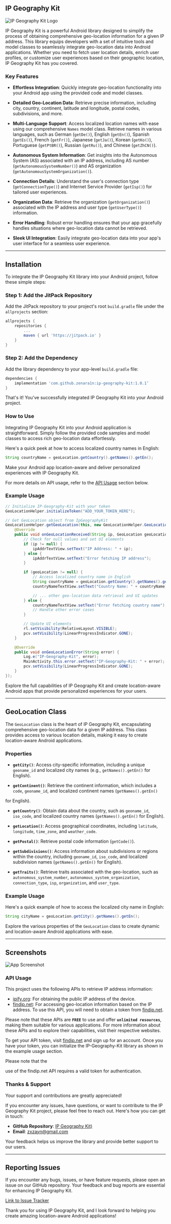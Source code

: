 ## IP Geography Kit

![IP Geography Kit Logo](screenshots/geo.png)

IP Geography Kit is a powerful Android library designed to simplify the process of obtaining comprehensive geo-location information for a given IP address. This library equips developers with a set of intuitive tools and model classes to seamlessly integrate geo-location data into Android applications. Whether you need to fetch user location details, enrich user profiles, or customize user experiences based on their geographic location, IP Geography Kit has you covered.

### Key Features

- **Effortless Integration**: Quickly integrate geo-location functionality into your Android app using the provided code and model classes.

- **Detailed Geo-Location Data**: Retrieve precise information, including city, country, continent, latitude and longitude, postal codes, subdivisions, and more.

- **Multi-Language Support**: Access localized location names with ease using our comprehensive `Names` model class. Retrieve names in various languages, such as German (`getDe()`), English (`getEn()`), Spanish (`getEs()`), French (`getFr()`), Japanese (`getJa()`), Korean (`getKo()`), Portuguese (`getPtBR()`), Russian (`getRu()`), and Chinese (`getZhCN()`).

- **Autonomous System Information**: Get insights into the Autonomous System (AS) associated with an IP address, including AS number (`getAutonomousSystemNumber()`) and AS organization (`getAutonomousSystemOrganization()`).

- **Connection Details**: Understand the user's connection type (`getConnectionType()`) and Internet Service Provider (`getIsp()`) for tailored user experiences.

- **Organization Data**: Retrieve the organization (`getOrganization()`) associated with the IP address and user type (`getUserType()`) information.

- **Error Handling**: Robust error handling ensures that your app gracefully handles situations where geo-location data cannot be retrieved.

- **Sleek UI Integration**: Easily integrate geo-location data into your app's user interface for a seamless user experience.

---

## Installation

To integrate the IP Geography Kit library into your Android project, follow these simple steps:

### Step 1: Add the JitPack Repository

Add the JitPack repository to your project's root `build.gradle` file under the `allprojects` section:

```gradle
allprojects {
    repositories {
        ...
        maven { url 'https://jitpack.io' }
    }
}
```

### Step 2: Add the Dependency

Add the library dependency to your app-level `build.gradle` file:

```gradle
dependencies {
    implementation 'com.github.zenara1n:ip-geography-kit:1.0.1’
}
```

That's it! You've successfully integrated IP Geography Kit into your Android project.

### How to Use

Integrating IP Geography Kit into your Android application is straightforward. Simply follow the provided code samples and model classes to access rich geo-location data effortlessly.

Here's a quick peek at how to access localized country names in English:

```java
String countryName = geoLocation.getCountry().getNames().getEn();
```

Make your Android app location-aware and deliver personalized experiences with IP Geography Kit.

For more details on API usage, refer to the [API Usage](#api-usage) section below.

### Example Usage

```java
// Initialize IP-Geography-Kit with your token
GeoLocationHelper.initializeToken("ADD_YOUR_TOKEN_HERE");

// Get GeoLocation object from IpGeographyKit
GeoLocationHelper.getGeoLocation(this, new GeoLocationHelper.GeoLocationListener() {
    @Override
    public void onGeoLocationReceived(String ip, GeoLocation geoLocation) {
        // Check for null values and set UI elements
        if (ip != null) {
            ipAddrTextView.setText("IP Address: " + ip);
        } else {
            ipAddrTextView.setText("Error fetching IP address");
        }

        if (geoLocation != null) {
            // Access localized country name in English
            String countryName = geoLocation.getCountry().getNames().getEn();
            countryNameTextView.setText("Country Name: " + countryName);

            // ... other geo-location data retrieval and UI updates
        } else {
            countryNameTextView.setText("Error fetching country name");
            // Handle other error cases
        }

        // Update UI elements
        rl.setVisibility(RelativeLayout.VISIBLE);
        pcv.setVisibility(LinearProgressIndicator.GONE);
    }

    @Override
    public void onGeoLocationError(String error) {
        Log.e("IP-Geography-Kit", error);
        MainActivity.this.error.setText("IP-Geography-Kit: " + error);
        pcv.setVisibility(LinearProgressIndicator.GONE);
    }
});
```

Explore the full capabilities of IP Geography Kit and create location-aware Android apps that provide personalized experiences for your users.

---

## GeoLocation Class

The `GeoLocation` class is the heart of IP Geography Kit, encapsulating comprehensive geo-location data for a given IP address. This class provides access to various location details, making it easy to create location-aware Android applications.

### Properties

- **`getCity()`**: Access city-specific information, including a unique `geoname_id` and localized city names (e.g., `getNames().getEn()` for English).

- **`getContinent()`**: Retrieve the continent information, which includes a `code`, `geoname_id`, and localized continent names (`getNames().getEn()`

for English).

- **`getCountry()`**: Obtain data about the country, such as `geoname_id`, `iso_code`, and localized country names (`getNames().getEn()` for English).

- **`getLocation()`**: Access geographical coordinates, including `latitude`, `longitude`, `time_zone`, and `weather_code`.

- **`getPostal()`**: Retrieve postal code information (`getCode()`).

- **`getSubdivisions()`**: Access information about subdivisions or regions within the country, including `geoname_id`, `iso_code`, and localized subdivision names (`getNames().getEn()` for English).

- **`getTraits()`**: Retrieve traits associated with the geo-location, such as `autonomous_system_number`, `autonomous_system_organization`, `connection_type`, `isp`, `organization`, and `user_type`.

### Example Usage

Here's a quick example of how to access the localized city name in English:

```java
String cityName = geoLocation.getCity().getNames().getEn();
```

Explore the various properties of the `GeoLocation` class to create dynamic and location-aware Android applications with ease.

---

## Screenshots

![App Screenshot](screenshots/Screenshot_1695571577.png)

### API Usage

This project uses the following APIs to retrieve IP address information:

- [ipify.org](https://www.ipify.org/): For obtaining the public IP address of the device.
- [findip.net](https://findip.net/): For accessing geo-location information based on the IP address. To use this API, you will need to obtain a token from [findip.net](https://findip.net/).

Please note that these APIs are  **`FREE`** to use and offer  **`unlimited resources`**, making them suitable for various applications. For more information about these APIs and to explore their capabilities, visit their respective websites.

To get your API token, visit [findip.net](https://findip.net/) and sign up for an account. Once you have your token, you can initialize the IP-Geography-Kit library as shown in the example usage section.

Please note that the

use of the findip.net API requires a valid token for authentication.

### Thanks & Support

Your support and contributions are greatly appreciated!

If you encounter any issues, have questions, or want to contribute to the IP Geography Kit project, please feel free to reach out. Here's how you can get in touch:

- **GitHub Repository**: [IP Geography Kit)](https://github.com/zenara1n/ip-geography-kit)
- **Email**: zxzayn@gmail.com

Your feedback helps us improve the library and provide better support to our users.

---

## Reporting Issues

If you encounter any bugs, issues, or have feature requests, please open an issue on our GitHub repository. Your feedback and bug reports are essential for enhancing IP Geography Kit.

[Link to Issue Tracker](https://github.com/zenara1n/ip-geography-kit/issues)

Thank you for using IP Geography Kit, and I look forward to helping you create amazing location-aware Android applications!
